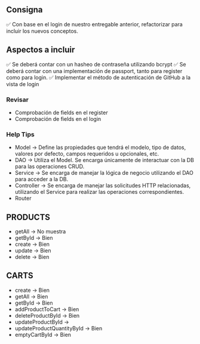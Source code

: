 ## Consigna

✅ Con base en el login de nuestro entregable anterior, refactorizar para incluir los nuevos conceptos.

## Aspectos a incluir

✅ Se deberá contar con un hasheo de contraseña utilizando bcrypt
✅ Se deberá contar con una implementación de passport, tanto para register como para login.
✅ Implementar el método de autenticación de GitHub a la vista de login


### Revisar

- Comprobación de fields en el register
- Comprobación de fields en el login

### Help Tips

- Model -> Define las propiedades que tendrá el modelo, tipo de datos, valores por defecto, campos requeridos u opcionales, etc.
- DAO -> Utiliza el Model. Se encarga únicamente de interactuar con la DB para las operaciones CRUD.
- Service -> Se encarga de manejar la lógica de negocio utilizando el DAO para acceder a la DB.
- Controller -> Se encarga de manejar las solicitudes HTTP relacionadas, utilizando el Service para realizar las operaciones correspondientes.
- Router

## PRODUCTS

- getAll -> No muestra
- getById -> Bien
- create -> Bien
- update -> Bien
- delete -> Bien


## CARTS

- create -> Bien
- getAll -> Bien
- getById -> Bien
- addProductToCart -> Bien
- deleteProductById -> Bien
- updateProductById -> 
- updateProductQuantityById -> Bien
- emptyCartById -> Bien

